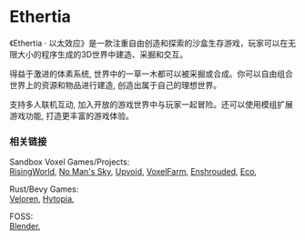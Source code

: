 
<!-- <img style="height: 200px; display: inline-block;" src="./showcase/res/Screen%20Shot%202023-04-03%20at%2012.00.07%20AM.png">  -->
<!-- <img style="height: 200px; display: inline-block;" src="./showcase/res/Screen%20Shot%202023-04-02%20at%2012.00.09%20PM.png"> -->
<!-- <img style="height: 200px; display: inline-block;" src="./showcase/res/Screen%20Shot%202023-04-01%20at%204.55.42%20PM.png"> -->

# Ethertia

《Ethertia · 以太效应》是一款注重自由创造和探索的沙盒生存游戏，玩家可以在无限大小的程序生成的3D世界中建造、采掘和交互。

得益于激进的体素系统, 世界中的一草一木都可以被采掘或合成。你可以自由组合世界上的资源和物品进行建造, 创造出属于自己的理想世界。

支持多人联机互动, 加入开放的游戏世界中与玩家一起冒险。还可以使用模组扩展游戏功能, 打造更丰富的游戏体验。





### 相关链接

Sandbox Voxel Games/Projects:  
[RisingWorld](https://www.rising-world.net/), 
[No Man's Sky](https://www.nomanssky.com/), 
[Upvoid](https://upvoid.com/), 
[VoxelFarm](https://procworld.blogspot.com/2010/11/from-voxels-to-polygons.html), 
[Enshrouded](https://enshrouded.com/), 
[Eco](https://play.eco/),

Rust/Bevy Games:   
[Veloren](https://github.com/veloren/veloren/blob/v0.8.0/voxygen/src/audio/music.rs), 
[Hytopia](https://creators.hytopia.com/docs/about-hytopia), 

FOSS:   
[Blender](https://blender.org/), 
